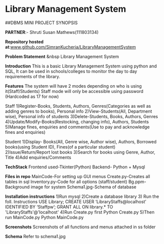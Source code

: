 # Library Management System

##DBMS MINI PROJECT SYNOPSIS

**PARTNER**:- Shruti Susan Mathews(111803134)

**Repository hosted at**:www.github.com/SimranKucheria/LibraryManagementSystem

**Problem Statement**
&nbsp Library Management System

**Introduction**
This is a basic Library Management System using python and SQL, It can be used in schools/colleges
to monitor the day to day requirements of the library.

**Features**
The system will have 2 modes depending on who is using it(Staff/Students)
Staff mode will only be accessible using password (Hardcoded as 17 for now)

Staff
1)Register-Books, Students, Authors, Genres(Categories as well as adding genres to books), Personal info
2)View-Students(All, Department wise), Personal info of students
3)Delete-Students, Books, Authors, Genres
4)Update/Modify-Books(Restocking, changing info), Authors, Students
5)Manage fines, enquiries and comments(Use to pay and acknowledge fines and enquiries)

Student
1)Display- Books(All, Genre wise, Author wise), Authors, Borrowed books(using Student ID), Fines(of a particular student)
2)Issue/Return/Report lost books
3)Search for books using Genre, Author, Title
4)Add enquiries/Comments

**TechStack**
Frontend used-Tkinter(Python)
Backend- Python + Mysql

**Files in repo**
MainCode-For setting up GUI menus
Create.py-Creates all tables in sql
Inventory.py-Code for all options (staff/student)
Bg.ppm-Background image for system
Schema1.jpg-Schema of database

**Installation instructions**
1)Run mysql
2)Create a database library
3) Run the foll. Instructions
USE Library;
CREATE USER ‘LibraryStaffs@localhost’ IDENTIFIED BY ‘Staffpw’; 
                GRANT ALL ON library.*  TO 'LibraryStaffs'@'localhost'
4)Run Create.py first
	Python Create.py
5)Then run MainCode.py
	Python MainCode.py

**Screenshots**
Screenshots of all functions and menus attached in ss folder

**Schema**
Refer to schema1.jpg

